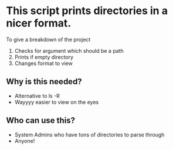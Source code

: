 # This script prints directories in a nicer format.

To give a breakdown of the project

1. Checks for argument which should be a path
2. Prints if empty directory
3. Changes format to view

## Why is this needed?

* Alternative to ls -R
* Wayyyy easier to view on the eyes

## Who can use this?

* System Admins who have tons of directories to parse through
* Anyone!

